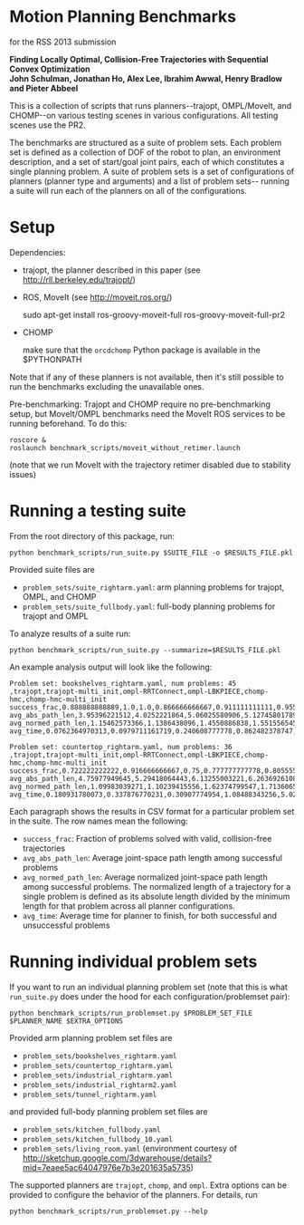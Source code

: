 Motion Planning Benchmarks
==========================
for the RSS 2013 submission

**Finding Locally Optimal, Collision-Free Trajectories with Sequential Convex Optimization  
John Schulman, Jonathan Ho, Alex Lee, Ibrahim Awwal, Henry Bradlow and Pieter Abbeel**

This is a collection of scripts that runs planners--trajopt, OMPL/MoveIt, and CHOMP--on various
testing scenes in various configurations. All testing scenes use the PR2.

The benchmarks are structured as a suite of problem sets. Each problem set is defined as a
collection of DOF of the robot to plan, an environment description, and a set of start/goal
joint pairs, each of which constitutes a single planning problem. A suite of problem sets
is a set of configurations of planners (planner type and arguments) and a list of problem sets--
running a suite will run each of the planners on all of the configurations.

Setup
=====
Dependencies:

- trajopt, the planner described in this paper (see http://rll.berkeley.edu/trajopt/)

- ROS, MoveIt (see http://moveit.ros.org/)

    sudo apt-get install ros-groovy-moveit-full ros-groovy-moveit-full-pr2

- CHOMP

  make sure that the `orcdchomp` Python package is available in the $PYTHONPATH

Note that if any of these planners is not available, then it's still possible to run
the benchmarks excluding the unavailable ones.

Pre-benchmarking:
Trajopt and CHOMP require no pre-benchmarking setup, but MoveIt/OMPL benchmarks need the
MoveIt ROS services to be running beforehand. To do this:

    roscore &
    roslaunch benchmark_scripts/moveit_without_retimer.launch

(note that we run MoveIt with the trajectory retimer disabled due to stability issues)

Running a testing suite
=======================
From the root directory of this package, run:

    python benchmark_scripts/run_suite.py $SUITE_FILE -o $RESULTS_FILE.pkl

Provided suite files are

- `problem_sets/suite_rightarm.yaml`: arm planning problems for trajopt, OMPL, and CHOMP
- `problem_sets/suite_fullbody.yaml`: full-body planning problems for trajopt and OMPL

To analyze results of a suite run:

    python benchmark_scripts/run_suite.py --summarize=$RESULTS_FILE.pkl

An example analysis output will look like the following:

    Problem set: bookshelves_rightarm.yaml, num problems: 45
    ,trajopt,trajopt-multi_init,ompl-RRTConnect,ompl-LBKPIECE,chomp-hmc,chomp-hmc-multi_init
    success_frac,0.888888888889,1.0,1.0,0.866666666667,0.911111111111,0.955555555556
    avg_abs_path_len,3.95396221512,4.0252221864,5.06025580906,5.12745801789,6.46849317707,6.43896290886
    avg_normed_path_len,1.15462573366,1.1386438096,1.4550886838,1.55155654551,2.20245337917,2.21104783749
    avg_time,0.0762364970313,0.0979711161719,0.240608777778,0.862482378747,5.01627537939,6.0211640411

    Problem set: countertop_rightarm.yaml, num problems: 36
    ,trajopt,trajopt-multi_init,ompl-RRTConnect,ompl-LBKPIECE,chomp-hmc,chomp-hmc-multi_init
    success_frac,0.722222222222,0.916666666667,0.75,0.777777777778,0.805555555556,0.916666666667
    avg_abs_path_len,4.75977949645,5.29418064443,6.13255003221,6.26369261085,6.79648699092,6.71975814926
    avg_normed_path_len,1.09983039271,1.10239415556,1.62374799547,1.71360650077,1.64934807988,1.61262484416
    avg_time,0.180931780073,0.337876770231,0.30907774954,1.08488343256,5.02752073606,7.9616788427

Each paragraph shows the results in CSV format for a particular problem set in the suite.
The row names mean the following:

  - `success_frac`: Fraction of problems solved with valid, collision-free trajectories
  - `avg_abs_path_len`: Average joint-space path length among successful problems
  - `avg_normed_path_len`: Average normalized joint-space path length among successful problems.
    The normalized length of a trajectory for a single problem is defined as its absolute length
    divided by the minimum length for that problem across all planner configurations.
  - `avg_time`: Average time for planner to finish, for both successful and unsuccessful problems


Running individual problem sets
===============================
If you want to run an individual planning problem set
(note that this is what `run_suite.py` does under the hood for each configuration/problemset pair):

    python benchmark_scripts/run_problemset.py $PROBLEM_SET_FILE $PLANNER_NAME $EXTRA_OPTIONS

Provided arm planning problem set files are

- `problem_sets/bookshelves_rightarm.yaml`
- `problem_sets/countertop_rightarm.yaml`
- `problem_sets/industrial_rightarm.yaml`
- `problem_sets/industrial_rightarm2.yaml`
- `problem_sets/tunnel_rightarm.yaml`

and provided full-body planning problem set files are

- `problem_sets/kitchen_fullbody.yaml`
- `problem_sets/kitchen_fullbody_10.yaml`
- `problem_sets/living_room.yaml` (environment courtesy of http://sketchup.google.com/3dwarehouse/details?mid=7eaee5ac64047976e7b3e201635a5735)

The supported planners are `trajopt`, `chomp`, and `ompl`. Extra options can be provided to
configure the behavior of the planners. For details, run

    python benchmark_scripts/run_problemset.py --help
